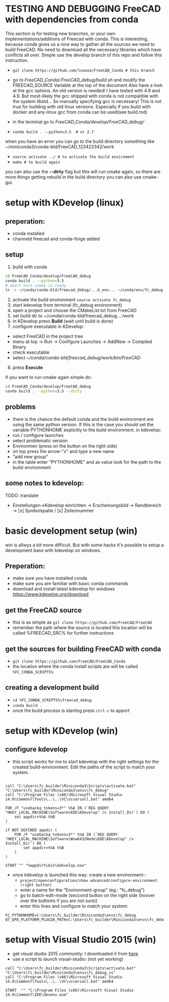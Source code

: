 # TESTING AND DEBUGGING FreeCAD with dependencies from conda

This section is for testing new branches, or your own implementations/additions of Freecad with conda. This is interesting, because conda gives us a nice way to gather all the sources we need to build FreeCAD. No need to download all the necessary libraries which have conflicts all over. Simple use the develop branch of this repo and follow this instruction.

- ```git clone https://github.com/looooo/FreeCAD_Conda # this branch```
- go to *FreeCAD_Conda/.FreeCAD_debug/build.sh* and modify the FREECAD_SOURCE Variable at the top of the document
Also have a look at the gcc options. An old version is needed! I have tested with 4.8 and 4.9. But most-likely the gcc shipped with conda is not compatible with the system libstd... So manually specifying gcc is necessary! This is not true for building with old linux versions. Especially if you build with docker and any-linux gcc from conda can be used(see build.md)

- in the terminal go to *FreeCAD_Conda/develop/FreeCAD_debug/*
- ```conda build . --python=3.5  # or 2.7```

when you have an error you can go to the build directory something like
~/miniconda3/conda-bld/FreeCAD_123423342/work
- ```source activate ../ # to activate the build enviroment```
- ```make # to build again```

you can also use the __--dirty__ flag but this will run cmake again, so there are more things getting rebuild
in the build directory you can also use cmake-gui.


# setup with KDevelop (linux)
## preperation:
- conda installed
- channeld freecad and conda-forge added

## setup
 1. build with conda
```bash
cd FreeCAD_Conda/develop/FreeCAD_debug
conda build . --python=3.5
# abort once cmake is ready
ln -s ~/conda/conda-bld/freecad_debug/...b_env... ~/conda/env/fc_debug
```
 2. activate the build environment
```source activate fc_debug```
 3. start kdevelop from terminal (fc_debug environment)
 4. open a project and choose the CMakeList.txt from FreeCAD
 5. set build dir to ~/conda/conda-bld/freecad_debug..../work
 6. in KDevelop press __Build__ (wait until build is done)
 7. configure executable in KDevelop:
- select FreeCAD in the project tree
- menu at top -> Run -> Configure Launches -> AddNew -> Compiled Binary
- check executable
- select *~/conda/conda-bld/freecad_debug/work/bin/FreeCAD*
 8. press __Execute__

if you want to run cmake again simple do:
```bash
cd FreeCAD_Conda/develop/FreeCAD_debug
conda build . --python=3.5 --dirty
```


## problems
- there is the chance the default conda and the build environment are using the same python version. If this is the case you should set the variable PYTHONHOME explicitly to the build environment.
in kdevelop: 
 - run / configure launches
 - select problematic version
 - Environmen (press on the button on the right side)
 - on top press the arrow-"x" and type a new name
 - "add new group"
 - in the table enter "PYTHONHOME" and as value look for the path to the build-environment

 ## some notes to kdevelop:
 TODO: translate
 - Einstellungen->Kdevelop einrichten -> Erscheinungsbild -> Randbereich -> [x] Symbolspalte / [x] Zeilennummer

# basic development setup (win)

win is allwys a bit more difficult. But with some hacks it's possible to setup a development base with kdevelop on windows.

## Preperation:
- make sure you have installed conda
- make sure you are familiar with basic conda commands
- download and install latest kdevelop for windows https://www.kdevelop.org/download

## get the FreeCAD source
- this is as simple as `git clone https://github.com/FreeCAD/FreeCAD`
- remember the path where the source is located this location will be called %FREECAD_SRC% for further instructions

## get the sources for building FreeCAD with conda
- `git clone https://github.com/FreeCAD/FreeCAD_Conda`
- the location where the conda install scripts are will be called `%FC_CONDA_SCRIPTS%`

## creating a development build
- `cd %FC_CONDA_SCRIPTS%\freecad_debug`
- `conda build .`
- once the build process is starting press `ctrl-c` to apport

# setup with KDevelop (win)

## configure kdevelop
- this script works for me to start kdevelop with the right settings for the created build-environment. Edit the paths of the script to match your system.
```

call "C:\Users\fc_builder\Miniconda3\Scripts\activate.bat" "C:\Users\fc_builder\Miniconda3\envs\fc_debug"
call "C:\Program Files (x86)\Microsoft Visual Studio 14.0\Common7\Tools\..\..\VC\vcvarsall.bat" amd64

FOR /F "usebackq tokens=3*" %%A IN (`REG QUERY "HKEY_LOCAL_MACHINE\Software\KDE\KDevelop" /v Install_Dir`) DO (
    set appdir=%%A %%B
)

if NOT DEFINED appdir (
    FOR /F "usebackq tokens=3*" %%A IN (`REG QUERY "HKEY_LOCAL_MACHINE\Software\Wow6432Node\KDE\KDevelop" /v Install_Dir`) DO (
        set appdir=%%A %%B
    )
)

START "" "%appdir%\bin\kdevelop.exe"

```
- once kdevelop is launched this way: create a new environment-:
	- `project/openconfiguration/show advanced/configure-environment (right button)`
	- enter a name for the "Environment-group" (eg.: "fc_debug")
	- go to batch-edit-mode (seccond button on the right side (hoover over the buttoms if you are not sure))
	- enter this lines and configure to match your system:

```
FC_PYTHONHOME=C:\Users\fc_builder\Miniconda3\envs\fc_debug
QT_QPA_PLATFORM_PLUGIN_PATH=C:\Users\fc_builder\Miniconda3\envs\fc_debug\Library\plugins\platforms
```

# setup with Visual Studio 2015 (win)
- get visual studio 2015 community: I downloaded it from [here](https://www.computerbase.de/downloads/systemtools/entwicklung/visual-studio-2015/)
- use a script to launch visual-studio: (not yet working)
```
call "C:\Users\fc_builder\Miniconda3\Scripts\activate.bat" "C:\Users\fc_builder\Miniconda3\envs\fc_debug_vs"
call "C:\Program Files (x86)\Microsoft Visual Studio 14.0\Common7\Tools\..\..\VC\vcvarsall.bat" amd64

START  "" "C:\Program Files (x86)\Microsoft Visual Studio 14.0\Common7\IDE\devenv.exe"
```